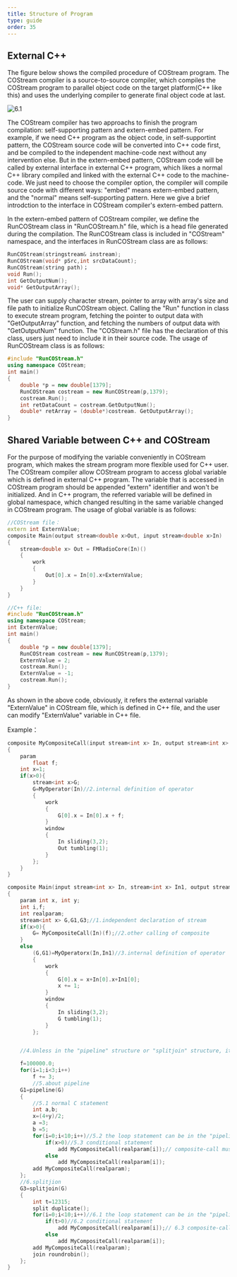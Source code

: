 ```yaml
---
title: Structure of Program
type: guide
order: 35
---
```


##   External C++

The figure below shows the compiled procedure of COStream program. The COStream compiler is a source-to-source compiler, which compiles the COStream program to parallel object code on the target platform(C++ like this) and uses the underlying compiler to generate final object code at last.

![6.1](https://i.loli.net/2018/07/01/5b38d266f2005.png)

The COStream compiler has two approachs to finish the program compilation: self-supporting pattern and extern-embed pattern. For example, if we need C++ program as the object code, in self-supportint pattern, the COStream source code will be converted into C++ code first, and be compiled to the independent machine-code next without any intervention else. But in the extern-embed pattern, COStream code will be called by external interface in external C++ program, which likes a normal C++ library compiled and linked with the external C++ code to the machine-code. We just need to choose the compiler option, the compiler will compile source code with different ways: "embed" means extern-embed pattern, and the "normal" means self-supporting pattern. Here we give a brief introdction to the interface in COStream compiler's extern-embed pattern.

In the extern-embed pattern of COStream compiler, we define the RunCOStream class in "RunCOStream.h" file, which is a head file generated during the compilation. The RunCOStream class is included in "COStream" namespace, and the interfaces in RunCOStream class are as follows:
```c++
RunCOStream(stringstream& instream);
RunCOStream(void* pSrc,int srcDataCount);
RunCOStream(string path)；
void Run();
int GetOutputNum();
void* GetOutputArray();
```
The user can supply character stream, pointer to array with array's size and file path to initialize RunCOStream object. Calling the "Run" function in class to execute stream program, fetching the pointer to output data with "GetOutputArray" function, and fetching the numbers of output data with "GetOutputNum" function. The "COStream.h" file has the declaration of this class, users just need to include it in their source code.
The usage of RunCOStream class is as follows:

```c++
#include "RunCOStream.h"
using namespace COStream;
int main()
{
	double *p = new double[1379];
	RunCOStream costream = new RunCOStream(p,1379);
	costream.Run();
	int retDataCount = costream.GetOutputNum();
	double* retArray = (double*)costream. GetOutputArray();
}
```

##   Shared Variable between C++ and COStream

For the purpose of modifying the variable conveniently in COStream program, which makes the stream program more flexible used for C++ user. The COStream compiler allow COStream program to access global variable which is defined in external C++ program. The variable that is accessed in COStream program should be appended "extern" identifier and won't be initialized. And in C++ program, the referred variable will be defined in global namespace, which changed resulting in the same variable changed in COStream program.
The usage of global variable is as follows:
```c++
//COStream file：
extern int ExternValue;
composite Main(output stream<double x>Out, input stream<double x>In)
{
	stream<double x> Out = FMRadioCore(In)()
	{
		work
		{
			Out[0].x = In[0].x+ExternValue;
		}
	}
}
```
```c++
//C++ file:
#include "RunCOStream.h"
using namespace COStream;
int ExternValue;
int main()
{
	double *p = new double[1379];
	RunCOStream costream = new RunCOStream(p,1379);
	ExternValue = 2;
	costream.Run();
	ExternValue = -1;
	costream.Run();
}
```
As shown in the above code, obviously, it refers the external variable "ExternValue" in COStream file, which is defined in C++ file, and the user can modify "ExternValue" variable in C++ file.



Example：
```c++
composite MyCompositeCall(input stream<int x> In, output stream<int x> Out)
{
	param
		float f;
	int x=1;
	if(x>0){
		stream<int x>G;
		G=MyOperator(In)//2.internal definition of operator
		{
			work
			{
				G[0].x = In[0].x + f;
			}
			window
			{
				In sliding(3,2);
				Out tumbling(1);
			}
		};
	}
}

composite Main(input stream<int x> In, stream<int x> In1, output stream<int x> Out)
{
	param int x, int y;
	int i,f;
	int realparam;
	stream<int x> G,G1,G3;//1.independent declaration of stream
	if(x>0){
		G= MyCompositeCall(In)(f);//2.other calling of composite
	}
	else
		(G,G1)=MyOperatorx(In,In1)//3.internal definition of operator
		{
			work
			{
				G[0].x = x+In[0].x+In1[0];
				x += 1;
			}
			window
			{
				In sliding(3,2);
				G tumbling(1);
			}
		};


    //4.Unless in the "pipeline" structure or "splitjoin" structure, it isn't allowed to occur composite-calling statement in loop statement, which just allow the normal statement occuring.

	f=100000.0;
	for(i=1;i<3;i++)
		f += 3;
		//5.about pipeline
	G1=pipeline(G)
	{
		//5.1 normal C statement
		int a,b;
		x=(4+y)/2;
		a =3;
		b =5;
		for(i=0;i<10;i++)//5.2 the loop statement can be in the "pipeline" structure
			if(x>0)//5.3 conditional statement
				add MyCompositeCall(realparam[i]);// composite-call must be single-input and single-output
			else
				add MyCompositeCall(realparam[i]);
		add MyCompositeCall(realparam);
	};
	//6.splitjion
	G3=splitjoin(G)
	{
		int t=12315;
		split duplicate();
		for(i=0;i<10;i++)//6.1 the loop statement can be in the "pipeline" structure
			if(t>0)//6.2 conditional statement
				add MyCompositeCall(realparam[i]);// 6.3 composite-call must be single-input and single-output
			else
				add MyCompositeCall(realparam[i]);
		add MyCompositeCall(realparam);
		join roundrobin();
	};
}
```
